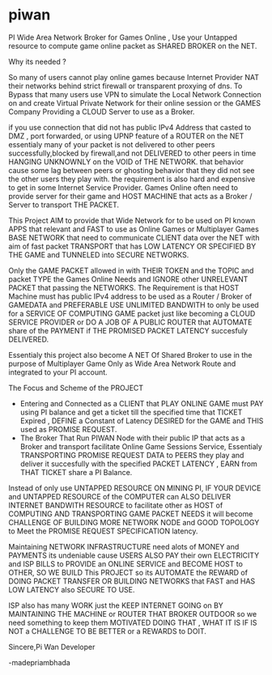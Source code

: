 # piwan
PI Wide Area Network Broker for Games Online , Use your Untapped resource to compute game online packet as SHARED BROKER on the NET.

Why its needed ?

So many of users cannot play online games because Internet Provider NAT their networks behind strict firewall or transparent proxying of dns. To Bypass that many users use VPN to simulate the Local Network Connection on and create Virtual Private Network for their online session or the GAMES Company Providing a CLOUD Server to use as a Broker.

if you use connection that did not has public IPv4 Address that casted to DMZ , port forwarded, or using UPNP feature of a ROUTER on the NET essentialy many of your packet is not delivered to other peers successfully,blocked by firewall,and not DELIVERED to other peers in time HANGING UNKNOWNLY on the VOID of THE NETWORK. that behavior cause some lag between peers or ghosting behavior that they did not see the other users they play with. the requirement is also hard and expensive to get in some Internet Service Provider. Games Online often need to provide server for their game and HOST MACHINE that acts as a Broker / Server to transport THE PACKET.

This Project AIM to provide that Wide Network for to be used on PI known APPS that relevant and FAST to use as Online Games or Multiplayer Games BASE NETWORK that need to communicate CLIENT data over the NET with aim of fast packet TRANSPORT that has LOW LATENCY OR SPECIFIED BY THE GAME and TUNNELED into SECURE NETWORKS.

Only the GAME PACKET allowed in with THEIR TOKEN and the TOPIC and packet TYPE the Games Online Needs and IGNORE other UNRELEVANT PACKET that passing the NETWORKS. The Requirement is that HOST Machine must has public IPv4 address to be used as a Router / Broker of GAMEDATA and PREFERABLE USE UNLIMITED BANDWITH to only be used for a SERVICE OF COMPUTING GAME packet just like becoming a CLOUD SERVICE PROVIDER or DO A JOB OF A PUBLIC ROUTER that AUTOMATE share of the PAYMENT if THE PROMISED PACKET LATENCY succesfuly DELIVERED.

Essentialy this project also become A NET Of Shared Broker to use in the purpose of Multiplayer Game Only as Wide Area Network Route and integrated to your PI account.

The Focus and Scheme of the PROJECT
- Entering and Connected as a CLIENT that PLAY ONLINE GAME must PAY using PI balance and get a ticket till the specified time that TICKET Expired , DEFINE a Constant of Latency DESIRED for the GAME and THIS used as PROMISE REQUEST.
- The Broker That Run PIWAN Node with their public IP that acts as a Broker and transport facilitate Online Game Sessions Service, Essentialy TRANSPORTING PROMISE REQUEST DATA to PEERS they play and deliver it succesfully with the specified PACKET LATENCY , EARN from THAT TICKET share a PI Balance.

Instead of only use UNTAPPED RESOURCE ON MINING PI, IF YOUR DEVICE and UNTAPPED RESOURCE of the COMPUTER can ALSO DELIVER INTERNET BANDWITH RESOURCE to facilitate other as HOST of COMPUTING AND TRANSPORTING GAME PACKET NEEDS it will become CHALLENGE OF BUILDING MORE NETWORK NODE and GOOD TOPOLOGY to Meet the PROMISE REQUEST SPECIFICATION latency.

Maintaining NETWORK INFRASTRUCTURE need alots of MONEY and PAYMENTS its undeniable cause USERS ALSO PAY their own ELECTRICITY and ISP BILLS to PROVIDE an ONLINE SERVICE and BECOME HOST to OTHER, SO WE BUILD This PROJECT so its AUTOMATE the REWARD of DOING PACKET TRANSFER OR BUILDING NETWORKS that FAST and HAS LOW LATENCY also SECURE TO USE.

ISP also has many WORK just the KEEP INTERNET GOING on BY MAINTAINING THE MACHINE or ROUTER THAT BROKER OUTDOOR so we need something to keep them MOTIVATED DOING THAT , WHAT IT IS IF IS NOT a CHALLENGE TO BE BETTER or a REWARDS to DOIT.

Sincere,Pi Wan Developer

-madepriambhada

